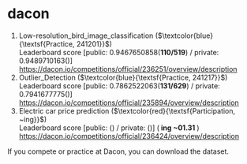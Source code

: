 # dacon

1. Low-resolution_bird_image_classification ($\textcolor{blue}{\textsf{Practice, 241201}}$) <br />
   Leaderboard score [public: 0.9467650858(<b>110/519</b>) / private: 0.9489710163()]  <br />
   https://dacon.io/competitions/official/236251/overview/description
2. Outlier_Detection ($\textcolor{blue}{\textsf{Practice, 241217}}$) <br />
   Leaderboard score [public: 0.7862522063(<b>131/629</b>) / private: 0.7941677775()]  <br />
   https://dacon.io/competitions/official/235894/overview/description
3. Electric car price prediction ($\textcolor{red}{\textsf{Participation, ~ing}}$)<br />
   Leaderboard score [public: () / private: ()]  (<b> ing ~01.31 </b>)<br />
   https://dacon.io/competitions/official/236424/overview/description

If you compete or practice at Dacon, you can download the dataset.
